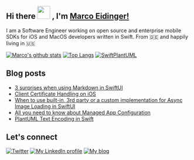 ## Hi there <img src="https://media.giphy.com/media/hvRJCLFzcasrR4ia7z/giphy.gif" width="35px"> , I'm [Marco Eidinger!](https://eidinger.info/)

I am a Software Engineer working on open source and enterprise mobile SDKs for iOS and MacOS developers written in Swift. From 🇩🇪  and happily living in 🇺🇸

[![Marco's github stats](https://github-readme-stats.vercel.app/api?username=MarcoEidinger&count_private=false&show_icons=true&theme=radical)](https://github.com/anuraghazra/github-readme-stats)
[![Top Langs](https://github-readme-stats.vercel.app/api/top-langs/?username=MarcoEidinger&layout=compact&theme=radical)](https://github.com/anuraghazra/github-readme-stats)
[![SwiftPlantUML](https://github-readme-stats.vercel.app/api/pin/?username=MarcoEidinger&repo=SwiftPlantUML&theme=radical)](https://github.com/anuraghazra/github-readme-stats)

## Blog posts
<!-- BLOG-POST-LIST:START -->
- [3 surprises when using Markdown in SwiftUI](https://blog.eidinger.info/3-surprises-when-using-markdown-in-swiftui)
- [Client Certificate Handling on iOS](https://blog.eidinger.info/client-certificate-handling-on-ios)
- [When to use built-in, 3rd party or a custom implementation for Async Image Loading in SwiftUI](https://blog.eidinger.info/when-to-use-built-in-3rd-party-or-a-custom-implementation-for-async-image-loading-in-swiftui)
- [All you need to know about Managed App Configuration](https://blog.eidinger.info/all-you-need-to-know-about-managed-app-configuration)
- [PlantUML Text Encoding in Swift](https://blog.eidinger.info/plantuml-text-encoding-in-swift)
<!-- BLOG-POST-LIST:END -->

## Let's connect
[![Twitter](https://img.shields.io/badge/twitter-blue.svg?&style=for-the-badge&logo=twitter&logoColor=white)](http://twitter.com/MarcoEidinger)
[![My LinkedIn profile](https://img.shields.io/badge/linkedin-%230077B5.svg?&style=for-the-badge&logo=linkedin&logoColor=white)](https://www.linkedin.com/in/marco-eidinger-6098a512/)
[![My blog](https://img.shields.io/badge/Hashnode-%232962FF.svg?&style=for-the-badge&logo=hashnode&logoColor=white)](https://blog.eidinger.info)
